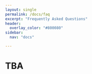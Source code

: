 ```yaml
---
layout: single
permalink: /docs/faq
excerpt: "Frequently Asked Questions"
header:
  overlay_color: "#800080"
sidebar:
  nav: "docs"

---
```

# TBA
